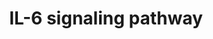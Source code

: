 ---
annotations:
- type: Pathway Ontology
  value: interleukin-6 signaling pathway
authors:
- A.Pandey
- MaintBot
- Khanspers
- Christine Chichester
- Jmelius
- Mkutmon
- Egonw
- Eweitz
description: ''
last-edited: 2021-05-16
organisms:
- Rattus norvegicus
redirect_from:
- /index.php/Pathway:WP135
- /instance/WP135
schema-jsonld:
- '@context': https://schema.org/
  '@id': https://wikipathways.github.io/pathways/WP135.html
  '@type': Dataset
  creator:
    '@type': Organization
    name: WikiPathways
  description: ''
  keywords:
  - Socs3
  - Map2k4
  - Nfkb1
  - Jak2
  - Ncoa1
  - Ppp2r5b
  - Ppp2cb
  - Pik3r1
  - Pik3r2
  - Cdk5
  - Rps6ka2
  - Cdk5r1
  - Ar
  - PPP2R3B
  - Ep300
  - Vav1
  - Gab1
  - Casp3
  - Btk
  - Crebbp
  - RGD1565643
  - Daxx
  - Ptpn11
  - Lyn
  - Casp9
  - Stat3
  - Stat5b
  - Mapk14
  - Erbb3
  - Jak1
  - Fgr
  - Inppl1
  - Cdk9
  - Mapk3
  - Map2k2
  - Stat5a
  - Hdac1
  - Ppp2r1a
  - Erbb2
  - Map2k6
  - Il6ra
  - Raf1
  - Ppp2ca
  - RGD1561602
  - Tnfrsf5
  - Eif4ebp1
  - Mapt
  - Grb2
  - Il6st
  - Sos1
  - Tcf1
  - PPP2R5C
  - Ppp2r4
  - Map3k7
  - Ppp2r2a
  - Map3k4
  - Rb1
  - Plcg1
  - Cebpb
  - Tec
  - Sgk
  - Shc1
  - Bad
  - Fos
  - Mapk8
  - RGD1561201
  - Gab2
  - Ppp2r2c
  - Il6
  - Mapk1
  - Jun
  - Foxo3a
  - Eif4e
  - Mapkapk2
  - Ppp2r5d
  - RGD1564385
  - Hspca
  - Map2k1
  - Ppp2r5e
  - Ppp2r3a
  - Pxn
  - Gsk3b
  - Fyn
  - Hspb1
  - Prkcd
  - Ptk2b
  - Akt1
  - Foxo1a
  - Hck
  - Ppp2r5a
  - Inpp5d
  - Ppp2r1b
  - Rac1
  - Eif2a
  - Ppp2r2b
  - Hras
  - Stat1
  - Ptk2
  - Tyk2
  - Rps6kb1
  license: CC0
  name: IL-6 signaling pathway
seo: CreativeWork
title: IL-6 signaling pathway
wpid: WP135
---
